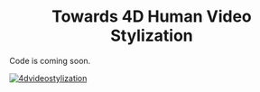 <div align="center">

# <b>Towards 4D Human Video Stylization</b>

</div>

Code is coming soon.

[![4dvideostylization]([https://github.com/TiantianWang/4D_Video_Stylization/assets/24403576/ea143eab-1927-4f99-849d-7b2769454227)](https://youtu.be/2TXDGkotK2c](https://youtu.be/TUAlr60tN6k))



